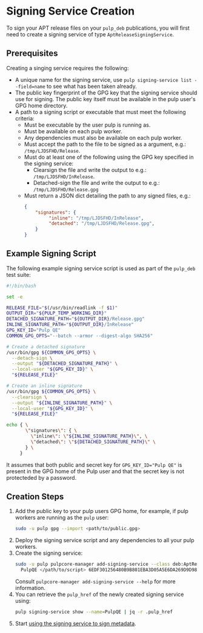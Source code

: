 # Signing Service Creation

To sign your APT release files on your `pulp_deb` publications, you will first need to create a signing service of type `AptReleaseSigningService`.

## Prerequisites

Creating a singing service requires the following:

- A unique name for the signing service, use `pulp signing-service list --field=name` to see what has been taken already.
- The public key fingerprint of the GPG key that the signing service should use for signing. The public key itself must be available in the pulp user's GPG home directory.
- A path to a signing script or executable that must meet the following criteria:
  - Must be executable by the user pulp is running as.
  - Must be available on each pulp worker.
  - Any dependencies must also be available on each pulp worker.
  - Must accept the path to the file to be signed as a argument, e.g.: `/tmp/LJDSFHD/Release`.
  - Must do at least one of the following using the GPG key specified in the signing service:
    - Clearsign the file and write the output to e.g.: `/tmp/LJDSFHD/InRelease`.
    - Detached-sign the file and write the output to e.g.: `/tmp/LJDSFHD/Release.gpg`
  - Must return a JSON dict detailing the path to any signed files, e.g.:
    ```json
    {
        "signatures": {
             "inline": "/tmp/LJDSFHD/InRelease",
             "detached": "/tmp/LJDSFHD/Release.gpg",
        }
    }
    ```

## Example Signing Script

The following example signing service script is used as part of the `pulp_deb` test suite:

```bash
#!/bin/bash

set -e

RELEASE_FILE="$(/usr/bin/readlink -f $1)"
OUTPUT_DIR="${PULP_TEMP_WORKING_DIR}"
DETACHED_SIGNATURE_PATH="${OUTPUT_DIR}/Release.gpg"
INLINE_SIGNATURE_PATH="${OUTPUT_DIR}/InRelease"
GPG_KEY_ID="Pulp QE"
COMMON_GPG_OPTS="--batch --armor --digest-algo SHA256"

# Create a detached signature
/usr/bin/gpg ${COMMON_GPG_OPTS} \
  --detach-sign \
  --output "${DETACHED_SIGNATURE_PATH}" \
  --local-user "${GPG_KEY_ID}" \
  "${RELEASE_FILE}"

# Create an inline signature
/usr/bin/gpg ${COMMON_GPG_OPTS} \
  --clearsign \
  --output "${INLINE_SIGNATURE_PATH}" \
  --local-user "${GPG_KEY_ID}" \
  "${RELEASE_FILE}"

echo { \
       \"signatures\": { \
         \"inline\": \"${INLINE_SIGNATURE_PATH}\", \
         \"detached\": \"${DETACHED_SIGNATURE_PATH}\" \
       } \
     }
```

It assumes that both public and secret key for `GPG_KEY_ID="Pulp QE"` is present in the GPG home of the Pulp user and that the secret key is not protecteded by a password.

## Creation Steps

1. Add the public key to your pulp users GPG home, for example, if pulp workers are running as the `pulp` user:
   ```bash
   sudo -u pulp gpg --import <path/to/public.gpg>
   ```
2. Deploy the signing service script and any dependencies to all your pulp workers.
3. Create the signing service:
   ```bash
   sudo -u pulp pulpcore-manager add-signing-service --class deb:AptReleaseSigningService \
     PulpQE </path/to/script> 6EDF301256480B9B801EBA3D05A5E6DA269D9D98
   ```
   Consult `pulpcore-manager add-signing-service --help` for more information.
4. You can retrieve the `pulp_href` of the newly created signing service using:
   ```bash
   pulp signing-service show --name=PulpQE | jq -r .pulp_href
   ```
5. Start [using the signing service to sign metadata](https://staging-docs.pulpproject.org/pulp_deb/docs/user/guides/publish/#metadata-signing).
